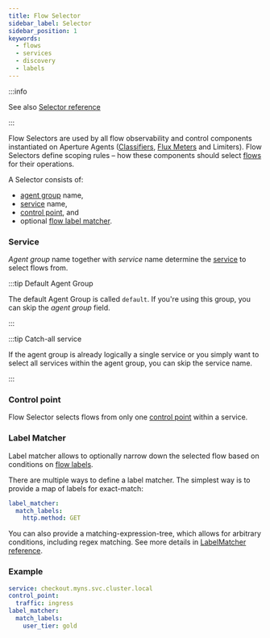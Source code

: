 ```yaml
---
title: Flow Selector
sidebar_label: Selector
sidebar_position: 1
keywords:
  - flows
  - services
  - discovery
  - labels
---
```


:::info

See also [Selector reference](/reference/configuration/policies.md#v1-selector)

:::

Flow Selectors are used by all flow observability and control components
instantiated on Aperture Agents ([Classifiers][classifier], [Flux
Meters][flux-meter] and Limiters). Flow Selectors define scoping rules – how
these components should select [flows][flow] for their operations.

A Selector consists of:

- [agent group][agent-group] name,
- [service][service] name,
- [control point][control-point], and
- optional [flow label matcher](#label-matcher).

### Service

_Agent group_ name together with _service_ name determine the [service][service]
to select flows from.

:::tip Default Agent Group

The default Agent Group is called `default`. If you're using this group, you can
skip the _agent group_ field.

:::

:::tip Catch-all service

If the agent group is already logically a single service or you simply want to
select all services within the agent group, you can skip the service name.

:::

### Control point

Flow Selector selects flows from only one [control point][control-point] within
a service.

### Label Matcher

Label matcher allows to optionally narrow down the selected flow based on
conditions on [flow labels][label].

There are multiple ways to define a label matcher. The simplest way is to
provide a map of labels for exact-match:

```yaml
label_matcher:
  match_labels:
    http.method: GET
```

You can also provide a matching-expression-tree, which allows for arbitrary
conditions, including regex matching. See more details in [LabelMatcher
reference][label-matcher].

### Example

```yaml
service: checkout.myns.svc.cluster.local
control_point:
  traffic: ingress
label_matcher:
  match_labels:
    user_tier: gold
```

[flow]: /concepts/flow-control/flow-control.md#flow
[label]: /concepts/flow-control/flow-label.md
[control-point]: /concepts/flow-control/flow-control.md#control-point
[service]: /concepts/flow-control/selector/service.md
[agent-group]: /concepts/flow-control/selector/service.md#agent-group
[flux-meter]: /concepts/flow-control/flux-meter.md
[classifier]: /concepts/flow-control/flow-classifier.md
[label-matcher]: /reference/configuration/policies.md#v1-label-matcher
